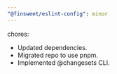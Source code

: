 ```yaml
---
"@finsweet/eslint-config": minor
---
```


chores:

- Updated dependencies.
- Migrated repo to use pnpm.
- Implemented @changesets CLI.
